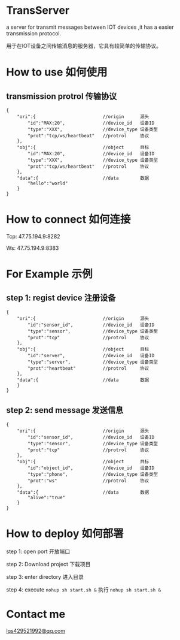 # TransServer
a server for transmit messages between IOT devices ,it has a easier transmission protocol.

用于在IOT设备之间传输消息的服务器，它具有较简单的传输协议。
# How to use 如何使用

## transmission protrol 传输协议
```
{
    "ori":{                         //origin      源头
        "id":"MAX:20",              //device_id   设备ID
        "type":"XXX",               //device_type 设备类型
        "prot":"tcp/ws/heartbeat"   //protrol     协议
    },
    "obj":{                         //object      目标
        "id":"MAX:20",              //device_id   设备ID
        "type":"XXX",               //device_type 设备类型
        "prot":"tcp/ws/heartbeat"   //protrol     协议
    },
    "data":{                        //data        数据
        "hello":"world"
    }
}
```

# How to connect  如何连接
Tcp:
47.75.194.9:8282

Ws:
47.75.194.9:8383

# For Example  示例
## step 1:  regist device 注册设备
```
{
    "ori":{                         //origin      源头
        "id":"sensor_id",           //device_id   设备ID
        "type":"sensor",            //device_type 设备类型
        "prot":"tcp"                //protrol     协议
    },
    "obj":{                         //object      目标
        "id":"server",              //device_id   设备ID
        "type":"server",            //device_type 设备类型
        "prot":"heartbeat"          //protrol     协议
    },
    "data":{                        //data        数据
    }
}
```
## step 2:  send message 发送信息
```
{
    "ori":{                         //origin      源头
        "id":"sensor_id",           //device_id   设备ID
        "type":"sensor",            //device_type 设备类型
        "prot":"tcp"                //protrol     协议
    },
    "obj":{                         //object      目标
        "id":"object_id",           //device_id   设备ID
        "type":"phone",             //device_type 设备类型
        "prot":"ws"                 //protrol     协议
    },
    "data":{                        //data        数据
        "alive":"true"
    }
}
```
# How to deploy  如何部署
step 1: open port 开放端口

step 2: Download project 下载项目

step 3: enter directory 进入目录

step 4: execute `nohup sh start.sh &` 执行 `nohup sh start.sh &`
# Contact me
lqs429521992@qq.com

